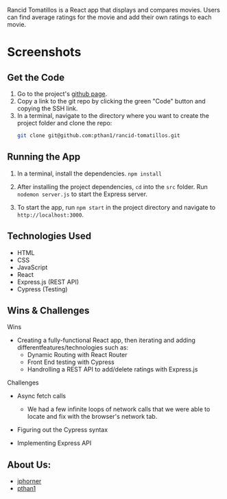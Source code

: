 Rancid Tomatillos is a React app that displays and compares movies.  Users can find average ratings for the movie and add their own ratings to each movie.

# Screenshots

## Get the Code
1. Go to the project's [github page](https://github.com/codefordenver/rancid-tomatillos).
1. Copy a link to the git repo by clicking the green "Code" button and copying the SSH link.
1. In a terminal, navigate to the directory where you want to create the project folder and clone the repo:
    ```bash
    git clone git@github.com:pthan1/rancid-tomatillos.git
    ```
    
## Running the App
1. In a terminal, install the dependencies.
```npm install```

2. After installing the project dependencies, ```cd``` into the ```src``` folder.  Run ```nodemon server.js``` to start the Express server.
3. To start the app, run ```npm start``` in the project directory and navigate to ```http://localhost:3000```.

## Technologies Used
- HTML
- CSS
- JavaScript
- React
- Express.js (REST API)
- Cypress (Testing)

## Wins & Challenges
Wins
- Creating a fully-functional React app, then iterating and adding differentfeatures/technologies such as:
    -   Dynamic Routing with React Router
    -   Front End testing with Cypress
    -   Handrolling a REST API to add/delete ratings with Express.js

Challenges
- Async fetch calls
    - We had a few infinite loops of network calls that we were able to locate and fix with the browser's network tab.
- Figuring out the Cypress syntax

- Implementing Express API
## About Us:
- [jphorner](https://github.com/jphorner)
- [pthan1](https://github.com/pthan1)
